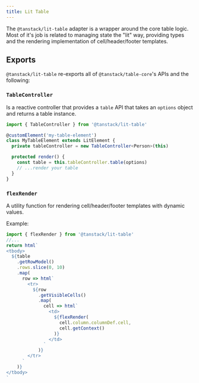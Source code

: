 ```yaml
---
title: Lit Table
---
```


The `@tanstack/lit-table` adapter is a wrapper around the core table logic. Most of it's job is related to managing state the "lit" way, providing types and the rendering implementation of cell/header/footer templates.

## Exports

`@tanstack/lit-table` re-exports all of `@tanstack/table-core`'s APIs and the following:

### `TableController`

Is a reactive controller that provides a `table` API that takes an `options` object and returns a table instance.

```ts
import { TableController } from '@tanstack/lit-table'

@customElement('my-table-element')
class MyTableElement extends LitElement {
  private tableController = new TableController<Person>(this)

  protected render() {
    const table = this.tableController.table(options)
    // ...render your table
  }
}
```

### `flexRender`

A utility function for rendering cell/header/footer templates with dynamic values.

Example:

```jsx
import { flexRender } from '@tanstack/lit-table'
//...
return html`
<tbody>
  ${table
    .getRowModel()
    .rows.slice(0, 10)
    .map(
      row => html`
        <tr>
          ${row
            .getVisibleCells()
            .map(
              cell => html`
                <td>
                  ${flexRender(
                    cell.column.columnDef.cell,
                    cell.getContext()
                  )}
                </td>
              `
            )}
        </tr>
      `
    )}
</tbody>
`
```
